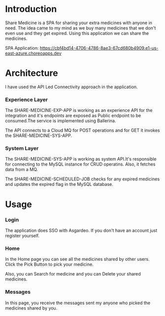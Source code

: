 # Introduction
Share Medicine is a SPA for sharing your extra medicines with anyone in need. The idea came to my mind
as we buy many medicines that we don't even use and they get expired. Using this application we can share 
the medicines.

SPA Application: https://cbf4bd14-4706-4786-8ae3-67cd680b4909.e1-us-east-azure.choreoapps.dev

# Architecture
I have used the API Led Connectivity approach in the application. 

### Experience Layer
The SHARE-MEDICINE-EXP-APP is working as an experience API for the integration and it's endpoints are exposed as Public endpoint to be consumed.The service is implemented using Ballerina.

The API connects to a Cloud MQ for POST operations and for GET it invokes the SHARE-MEDICINE-SYS-APP.

### System Layer
The SHARE-MEDICINE-SYS-APP is working as system API.It's responsible for connecting to the MySQL instance for CRUD operatins. Also, it fetches data from a MQ.

The SHARE-MEDICINE-SCHEDULED-JOB checks for any expired medicines and updates the expired flag in the MySQL database.

# Usage

### Login
The application does SSO with Asgardeo. If you don't have an account just register yourself.

### Home 
In the Home page you can see all the medicines shared by other users. Click the Pick Button to pick your medicine.

Also, you can Search for medicine and you can Delete your shared medicines.


### Messages
In this page, you receive the messages sent my anyone who picked the medicines shared by you.

